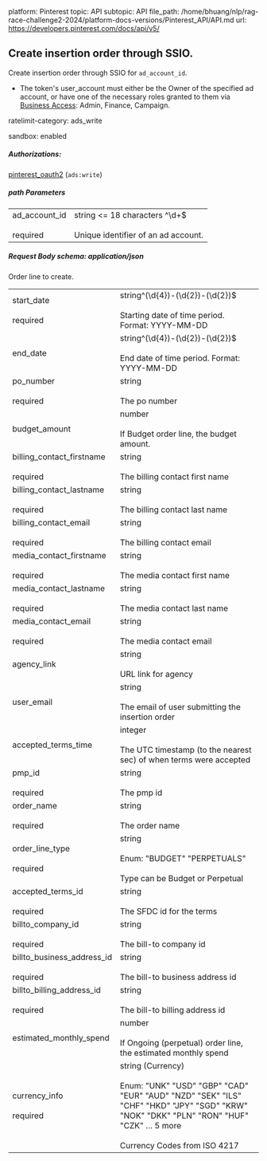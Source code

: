 platform: Pinterest
topic: API
subtopic: API
file_path: /home/bhuang/nlp/rag-race-challenge2-2024/platform-docs-versions/Pinterest_API/API.md
url: https://developers.pinterest.com/docs/api/v5/


## [](#operation/ssio_insertion_order/create)Create insertion order through SSIO.

Create insertion order through SSIO for `ad_account_id`.

* The token's user\_account must either be the Owner of the specified ad account, or have one of the necessary roles granted to them via [Business Access](https://help.pinterest.com/en/business/article/share-and-manage-access-to-your-ad-accounts): Admin, Finance, Campaign.

ratelimit-category: ads\_write

sandbox: enabled

##### Authorizations:

[pinterest\_oauth2](#section/Authentication/pinterest_oauth2) (`ads:write`)

##### path Parameters

|     |     |
| --- | --- |
| ad\_account\_id<br><br>required | string <= 18 characters ^\\d+$<br><br>Unique identifier of an ad account. |

##### Request Body schema: application/json

Order line to create.

|     |     |
| --- | --- |
| start\_date<br><br>required | string^(\\d{4})-(\\d{2})-(\\d{2})$<br><br>Starting date of time period. Format: YYYY-MM-DD |
| end\_date | string^(\\d{4})-(\\d{2})-(\\d{2})$<br><br>End date of time period. Format: YYYY-MM-DD |
| po\_number<br><br>required | string<br><br>The po number |
| budget\_amount | number<br><br>If Budget order line, the budget amount. |
| billing\_contact\_firstname<br><br>required | string<br><br>The billing contact first name |
| billing\_contact\_lastname<br><br>required | string<br><br>The billing contact last name |
| billing\_contact\_email<br><br>required | string<br><br>The billing contact email |
| media\_contact\_firstname<br><br>required | string<br><br>The media contact first name |
| media\_contact\_lastname<br><br>required | string<br><br>The media contact last name |
| media\_contact\_email<br><br>required | string<br><br>The media contact email |
| agency\_link | string<br><br>URL link for agency |
| user\_email | string<br><br>The email of user submitting the insertion order |
| accepted\_terms\_time | integer<br><br>The UTC timestamp (to the nearest sec) of when terms were accepted |
| pmp\_id<br><br>required | string<br><br>The pmp id |
| order\_name<br><br>required | string<br><br>The order name |
| order\_line\_type<br><br>required | string<br><br>Enum: "BUDGET" "PERPETUALS"<br><br>Type can be Budget or Perpetual |
| accepted\_terms\_id<br><br>required | string<br><br>The SFDC id for the terms |
| billto\_company\_id<br><br>required | string<br><br>The bill-to company id |
| billto\_business\_address\_id<br><br>required | string<br><br>The bill-to business address id |
| billto\_billing\_address\_id<br><br>required | string<br><br>The bill-to billing address id |
| estimated\_monthly\_spend | number<br><br>If Ongoing (perpetual) order line, the estimated monthly spend |
| currency\_info<br><br>required | string (Currency)<br><br>Enum: "UNK" "USD" "GBP" "CAD" "EUR" "AUD" "NZD" "SEK" "ILS" "CHF" "HKD" "JPY" "SGD" "KRW" "NOK" "DKK" "PLN" "RON" "HUF" "CZK" … 5 more<br><br>Currency Codes from ISO 4217 |